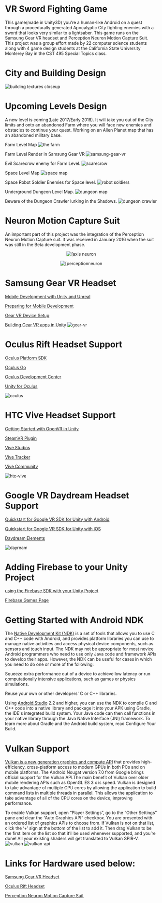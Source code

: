# VR Sword Fighting Game

This game(made in Unity3D) you're a human-like Android on a quest through a procedurally generated Apocalyptic City fighting enemies with a sword that looks very similar to a lightsaber. This game runs on the Samsung Gear VR headset and Perception Neuron Motion Capture Suit. This project was a group effort made by 22 computer science students along with 4 game design students at the California State University Monterey Bay in the CST 495 Special Topics class. 

# City and Building Design
![building textures closeup](https://user-images.githubusercontent.com/18353476/28497537-b679d07c-6f3e-11e7-9dca-4825d375939a.PNG)

# Upcoming Levels Design
A new level is coming(Late 2017/Early 2018). It will take you out of the City limits and onto an abandoned Farm where you will face new enemies and obstacles to continue your quest. Working on an Alien Planet map that has an abandoned military base.

Farm Level Map
![the farm](https://user-images.githubusercontent.com/18353476/30253492-42d3a5b6-963b-11e7-879a-6bc96ce6e624.png)

Farm Level Render in Samsung Gear VR
![samsung-gear-vr](https://user-images.githubusercontent.com/18353476/33344251-31a313cc-d43d-11e7-85fd-ad685b1bfea3.jpg)

Evil Scarecrow enemy for Farm Level.
![scarecrow](https://user-images.githubusercontent.com/18353476/31050828-e4c8bb92-a60b-11e7-8d97-320a996e4fba.PNG)

Space Level Map
![space map](https://user-images.githubusercontent.com/18353476/30890957-ef755c32-a2e4-11e7-8168-8bf67e25bd0e.gif)

Space Robot Soldier Enemies for Space level.
![robot soldiers](https://user-images.githubusercontent.com/18353476/31050830-e62d15be-a60b-11e7-8b64-8254a73e9936.gif)

Underground Dungeon Level Map.
![dungeon map](https://user-images.githubusercontent.com/18353476/31050848-8e21b7de-a60c-11e7-8a1b-213af0bf1f11.gif)

Beware of the Dungeon Crawler lurking in the Shadows.
![dungeon crawler](https://user-images.githubusercontent.com/18353476/31381435-5b4546b4-ad69-11e7-8576-157888a1d512.gif)

# Neuron Motion Capture Suit
An important part of this project was the integration of the Perception Neuron Motion Capture suit. It was received in January 2016 when the suit was still in the Beta development phase.

<p align="center">
  <img alt="[axis neuron" src="https://user-images.githubusercontent.com/18353476/27672565-a9dd312a-5c50-11e7-974d-5609f9cd3b0c.png">
</p>

<p align="center">
  <img alt="[perceptionneuron" src="https://user-images.githubusercontent.com/18353476/27672571-b08bed9a-5c50-11e7-9daf-cff544e88a36.jpg">
</p>

# Samsung Gear VR Headset
[Mobile Development with Unity and Unreal](https://developer.oculus.com/documentation/mobilesdk/latest/concepts/mobile-game-engine/#mobile-game-engine)

[Preparing for Mobile Development](https://developer.oculus.com/documentation/unity/latest/concepts/unity-mobileprep/)

[Gear VR Device Setup](https://developer.oculus.com/documentation/mobilesdk/latest/concepts/mobile-device-setup/)

[Building Gear VR apps in Unity](https://developer.oculus.com/documentation/unity/latest/concepts/unity-build-android/#unity-build-android-store)
![gear-vr](https://user-images.githubusercontent.com/18353476/28398251-27e2fe5e-6cbb-11e7-9d5a-7ecd3d154f4f.jpg)

# Oculus Rift Headset Support
[Oculus Platform SDK](https://developer.oculus.com/downloads/package/oculus-platform-sdk/)

[Oculus Go](https://www.oculus.com/go/)

[Oculus Development Center](https://developer.oculus.com/unity/)

[Unity for Oculus](https://docs.unity3d.com/Manual/VRDevices-Oculus.html)

![oculus](https://user-images.githubusercontent.com/18353476/38968671-5f74dcc2-4341-11e8-9f4e-37a31a6a205d.png)

# HTC Vive Headset Support
[Getting Started with OpenVR in Unity](https://docs.unity3d.com/Manual/VRDevices-OpenVR.html)

[SteamVR Plugin](https://assetstore.unity.com/packages/templates/systems/steamvr-plugin-32647)

[Vive Studios](https://developer.vive.com/us/vive-studios/)

[Vive Tracker](https://developer.vive.com/us/vive-tracker-for-developer/)

[Vive Community](https://community.viveport.com/)

![htc-vive](https://user-images.githubusercontent.com/18353476/39963101-3a2e5f36-5617-11e8-96d9-cfdc5e1dcafe.png)

# Google VR Daydream Headset Support

[Quickstart for Google VR SDK for Unity with Android](https://developers.google.com/vr/develop/unity/get-started-android)

[Quickstart for Google VR SDK for Unity with iOS](https://developers.google.com/vr/develop/unity/get-started-ios)

[Daydream Elements](https://developers.google.com/vr/elements/overview)

![dayream](https://user-images.githubusercontent.com/18353476/39077312-d340360e-44b5-11e8-81e8-a96bb163ad8f.png)

# Adding Firebase to your Unity Project

[using the Firebase SDK with your Unity Project](https://firebase.google.com/docs/unity/setup)

[Firebase Games Page](https://firebase.google.com/games/)


# Getting Started with Android NDK
The [Native Development Kit (NDK)](https://developer.android.com/ndk/guides/index.html) is a set of tools that allows you to use C and C++ code with Android, and provides platform libraries you can use to manage native activities and access physical device components, such as sensors and touch input. The NDK may not be appropriate for most novice Android programmers who need to use only Java code and framework APIs to develop their apps. However, the NDK can be useful for cases in which you need to do one or more of the following:

  Squeeze extra performance out of a device to achieve low latency or run computationally intensive applications, such as games or  physics simulations.

  Reuse your own or other developers' C or C++ libraries.

Using [Android Studio](https://developer.android.com/studio/index.html) 2.2 and higher, you can use the NDK to compile C and C++ code into a native library and package it into your APK using Gradle, the IDE's integrated build system. Your Java code can then call functions in your native library through the Java Native Interface (JNI) framework. To learn more about Gradle and the Android build system, read Configure Your Build.

# Vulkan Support 
[Vulkan is a new generation graphics and compute API](https://www.lunarg.com/vulkan-sdk/) that provides high-efficiency, cross-platform access to modern GPUs in both PCs and on mobile platforms. The Android Nougat version 7.0 from Google brings official support for the Vulkan API.The main benefit of Vulkan over older mobile rendering APIs such as OpenGL ES 3.x is speed. Vulkan is designed to take advantage of multiple CPU cores by allowing the application to build command lists in multiple threads in parallel. This allows the application to take advantage of all of the CPU cores on the device, improving performance.

To enable Vulkan support, open “Player Settings”, go to the “Other Settings” pane and clear the “Auto Graphics API” checkbox. You are presented with an ordered list of graphics APIs to choose from. If Vulkan is not on that list, click the ‘+’ sign at the bottom of the list to add it. Then drag Vulkan to be the first item on the list so that it’ll be used whenever supported, and you’re done! All your existing shaders will get translated to Vulkan SPIR-V.
![vulkan](https://user-images.githubusercontent.com/18353476/28993201-7543d586-7965-11e7-8e9c-f93b7079e2bf.PNG)
![vulkan-api](https://user-images.githubusercontent.com/18353476/38407514-a6187e80-392e-11e8-8c8c-802782a39d0c.png)

# Links for Hardware used below:

[Samsung Gear VR Headset](https://www.oculus.com/gear-vr/)

[Oculus Rift Headset](https://www.oculus.com/rift/) 

[Perception Neuron Motion Capture Suit](https://neuronmocap.com/products-fullwidth?field_category_value=PN)
